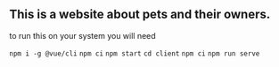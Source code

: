 ## This is a website about pets and their owners.

to run this on your system you will need 

```npm i -g @vue/cli```
```npm ci```
```npm start```
```cd client```
```npm ci```
```npm run serve```
